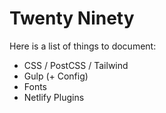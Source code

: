 # Twenty Ninety

Here is a list of things to document:

- CSS / PostCSS / Tailwind
- Gulp (+ Config)
- Fonts
- Netlify Plugins
